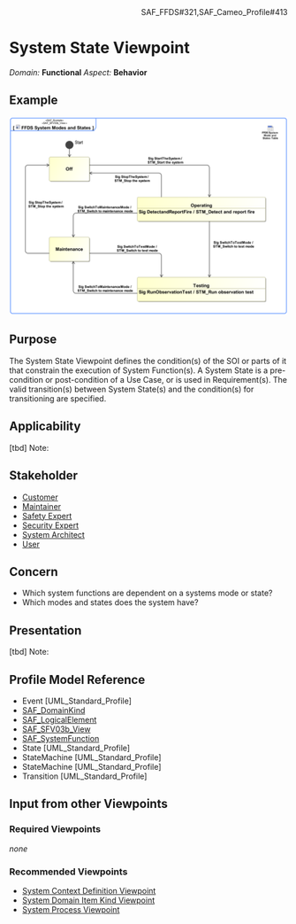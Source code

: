 <div align="right">SAF_FFDS#321,SAF_Cameo_Profile#413</div>

# System State Viewpoint
*Domain:* **Functional** *Aspect:* **Behavior**
## Example
![FFDS System Modes and States](../diagrams/FFDS-System-Modes-and-States.svg)
## Purpose
The System State Viewpoint defines the condition(s) of the SOI or parts of it that constrain the execution of System Function(s). A System State is a pre-condition or post-condition of a Use Case, or is used in Requirement(s). The valid transition(s) between System State(s) and the condition(s) for transitioning are specified.
## Applicability
[tbd]
Note:
## Stakeholder
* [Customer](../stakeholders.md#Customer)
* [Maintainer](../stakeholders.md#Maintainer)
* [Safety Expert](../stakeholders.md#Safety-Expert)
* [Security Expert](../stakeholders.md#Security-Expert)
* [System Architect](../stakeholders.md#System-Architect)
* [User](../stakeholders.md#User)
## Concern
* Which system functions are dependent on a systems mode or state?
* Which modes and states does the system have?
## Presentation
[tbd]
Note:

## Profile Model Reference
* Event [UML_Standard_Profile]
* [SAF_DomainKind](../stereotypes.md#SAF_DomainKind)
* [SAF_LogicalElement](../stereotypes.md#SAF_LogicalElement)
* [SAF_SFV03b_View](../stereotypes.md#SAF_SFV03b_View)
* [SAF_SystemFunction](../stereotypes.md#SAF_SystemFunction)
* State [UML_Standard_Profile]
* StateMachine [UML_Standard_Profile]
* StateMachine [UML_Standard_Profile]
* Transition [UML_Standard_Profile]
## Input from other Viewpoints
### Required Viewpoints
*none*
### Recommended Viewpoints
* [System Context Definition Viewpoint](System-Context-Definition-Viewpoint.md)
* [System Domain Item Kind Viewpoint](System-Domain-Item-Kind-Viewpoint.md)
* [System Process Viewpoint](System-Process-Viewpoint.md)
